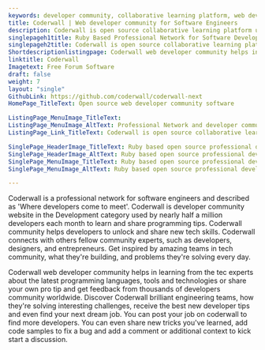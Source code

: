 ```yaml
---
keywords: developer community, collaborative learning platform, web developer forum, programmer community, web developer community, latest programming languages
title: Coderwall | Web developer community for Software Engineers
description: Coderwall is open source collaborative learning platform used by programmers to learn the latest projects development and design tips from developer community.
singlepageh1title: Ruby Based Professional Network for Software Developers.
singlepageh2title: Coderwall is open source collaborative learning platform used by programmers to learn the latest projects development and design tips from developer community.
Shortdescriptionlistingpage: Coderwall web developer community helps in learning from the experts about the latest programming languages, tools and technologies and get feedback from thousands of developers.
linktitle: Coderwall
Imagetext: Free Forum Software
draft: false
weight: 7
layout: "single"
GithubLink: https://github.com/coderwall/coderwall-next
HomePage_TitleText: Open source web developer community software

ListingPage_MenuImage_TitleText: 
ListingPage_MenuImage_AltText: Professional Network and developer community for Software Developers.
ListingPage_Link_TitleText: Coderwall is open source collaborative learning developer community used by programmers

SinglePage_HeaderImage_TitleText: Ruby based open source professional developer community for software developers
SinglePage_HeaderImage_AltText: Ruby based open source professional developer community for software developers
SinglePage_MenuImage_TitleText: Ruby based open source professional developer community for software developers
SinglePage_MenuImage_AltText: Ruby based open source professional developer community for software developers

---
```


Coderwall is a professional network for software engineers and described as 'Where developers come to meet'. Coderwall is developer community website in the Development category used by nearly half a million developers each month to learn and share programming tips. Coderwall community helps developers to unlock and share new tech skills. Coderwall connects with others fellow community experts, such as developers, designers, and entrepreneurs. Get inspired by amazing teams in tech community, what they're building, and problems they're solving every day.

Coderwall web developer community helps in learning from the tec experts about the latest programming languages, tools and technologies or share your own pro tip and get feedback from thousands of developers community worldwide. Discover Coderwall brilliant engineering teams, how they're solving interesting challenges, receive the best new developer tips and even find your next dream job. You can post your job on coderwall to find more developers. You can even share new tricks you've learned, add code samples to fix a bug and add a comment or additional context to kick start a discussion.